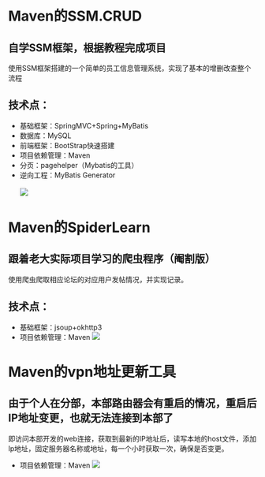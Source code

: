 Maven的SSM.CRUD
=============
自学SSM框架，根据教程完成项目
---------
使用SSM框架搭建的一个简单的员工信息管理系统，实现了基本的增删改查整个流程

技术点：
---------
* 基础框架：SpringMVC+Spring+MyBatis
* 数据库：MySQL
* 前端框架：BootStrap快速搭建
* 项目依赖管理：Maven
* 分页：pagehelper（Mybatis的工具）
* 逆向工程：MyBatis Generator<br><br>
![](https://github.com/a306946338/COM.WANG/blob/master/ssm-crud.jpg)  



Maven的SpiderLearn
=============
跟着老大实际项目学习的爬虫程序（阉割版）
---------
使用爬虫爬取相应论坛的对应用户发帖情况，并实现记录。

技术点：
---------
* 基础框架：jsoup+okhttp3
* 项目依赖管理：Maven
![](https://github.com/a306946338/COM.WANG/blob/master/SpiderLearn.jpg)

Maven的vpn地址更新工具
=============
由于个人在分部，本部路由器会有重启的情况，重启后IP地址变更，也就无法连接到本部了
---------
即访问本部开发的web连接，获取到最新的IP地址后，读写本地的host文件，添加Ip地址，固定服务器名称或地址，每一个小时获取一次，确保是否变更。
* 项目依赖管理：Maven
![](https://github.com/a306946338/COM.WANG/blob/master/vpn.png)
